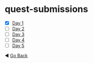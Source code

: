 # quest-submissions
- [x] [Day 1](day-1.md)
- [ ] [Day 2](day-2.md)
- [ ] [Day 3](day-3.md)
- [ ] [Day 4](day-4.md)
- [ ] [Day 5](day-5.md)

:arrow_backward: [Go Back](../README.md)
